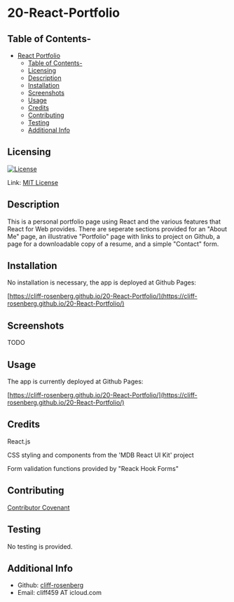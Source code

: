# 20-React-Portfolio

## Table of Contents-
- [React Portfolio](#react-portfolio)
  - [Table of Contents-](#table-of-contents-)
  - [Licensing](#licensing)
  - [Description](#description)
  - [Installation](#installation)
  - [Screenshots](#screenshots)
  - [Usage](#usage)
  - [Credits](#credits)
  - [Contributing](#contributing)
  - [Testing](#testing)
  - [Additional Info](#additional-info)

## Licensing

[![License](https://img.shields.io/badge/license-MIT-green)](./LICENSE)

Link: [MIT License](https://opensource.org/licenses/MIT)

## Description

This is a personal portfolio page using React and the various features that React for Web provides. There are seperate sections provided for an "About Me" page, an illustrative "Portfolio" page with links to project on Github, a page for a downloadable copy of a resume, and a simple "Contact" form.

## Installation

No installation is necessary, the app is deployed at Github Pages:

 [https://cliff-rosenberg.github.io/20-React-Portfolio/](https://cliff-rosenberg.github.io/20-React-Portfolio/)

## Screenshots

TODO

## Usage

The app is currently deployed at Github Pages:

 [https://cliff-rosenberg.github.io/20-React-Portfolio/](https://cliff-rosenberg.github.io/20-React-Portfolio/)

## Credits

React.js

CSS styling and components from the 'MDB React UI Kit' project

Form validation functions provided by "Reack Hook Forms"



## Contributing

  [Contributor Covenant](https://www.contributor-covenant.org/)

## Testing

  No testing is provided.

## Additional Info

- Github: [cliff-rosenberg](https://github.com/cliff-rosenberg)
- Email: cliff459 AT icloud.com